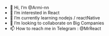 - 👋 Hi, I’m @Armi-nn                  
- 👀 I’m interested in React                                
- 🌱 I’m currently learning nodejs / reactNative                                        
- 💞️ I’m looking to collaborate on Big Companies                                          
- 📫 How to reach me in Telegram : @MrReact                               
<!--- 
Armi-nn/Armi-nn is a ✨ special ✨ repository because its `README.md` (this file) appears on your GitHub profile.
You can click the Preview link to take a look at your changes.
--->
